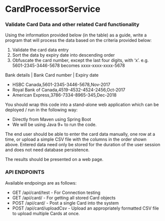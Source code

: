 # CardProcessorService
### Validate Card Data and other related Card functionality



Using the information provided below (in the table) as a guide, write a program that will process the
data based on the criteria provided below:

1. Validate the card data entry
2. Sort the data by expiry date into descending order
3. Obfuscate the card number, except the last four digits, with ‘x’. 
e.g. 5601-2345-3446-5678 becomes xxxx-xxxx-xxxx-5678

Bank details   | Bank Card number   | Expiry date
- HSBC Canada,5601-2345-3446-5678,Nov-2017
- Royal Bank of Canada,4519-4532-4524-2456,Oct-2017
- American Express,3786-7334-8965-345,Dec-2018

You should wrap this code into a stand-alone web application which can be deployed / run in the
following way:

- Directly from Maven using Spring Boot
- We will be using Java 9+ to run the code.

The end user should be able to enter the card data manually, one row at a time, or upload a simple
CSV file with the columns in the order shown above. Entered data need only be stored for the duration
of the user session and does not need database persistence.

The results should be presented on a web page.

### API ENDPOINTS

Available endpoings are as follows:

- GET /api/card/test - For Connection testing
- GET /api/card/      - For getting all stored Card objects
- POST /api/card/      - Post a single Card into the system
- POST /api/card/uploadCsv  - Upload an appropriately formatted CSV file to upload multiple Cards at once.
